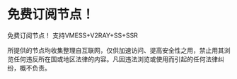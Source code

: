# 免费订阅节点！

免费订阅节点！
支持VMESS+V2RAY+SS+SSR



所提供的节点均收集整理自互联网，仅供加速访问、提高安全性之用，禁止用其浏览任何违反所在国或地区法律的内容。凡因违法浏览或使用而引起的任何法律纠纷，概不负责。 



